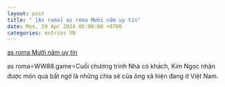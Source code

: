 ```yaml
---
layout: post
title: " [As roma] as roma Mười năm uy tín"
date: Mon, 29 Apr 2024 05:00:00 +0700
categories: entries VN
---
```

[as roma Mười năm uy tín](https://www.vnu.edu.vn/bmw3607)

as roma⭐️WW88.game⭐️Cuối chương trình Nhà có khách, Kim Ngọc nhận được món quà bất ngờ là những chia sẻ của ông xã hiện đang ở Việt Nam.

